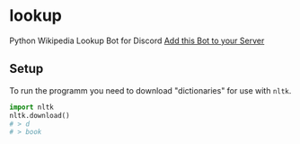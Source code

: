 # lookup
Python Wikipedia Lookup Bot for Discord
[Add this Bot to your Server](https://discordapp.com/oauth2/authorize?client_id=189135874603220993&scope=bot&permissions=C00)

## Setup
To run the programm you need to download "dictionaries" for use with
``` nltk ```.

```python
import nltk
nltk.download()
# > d
# > book
```
